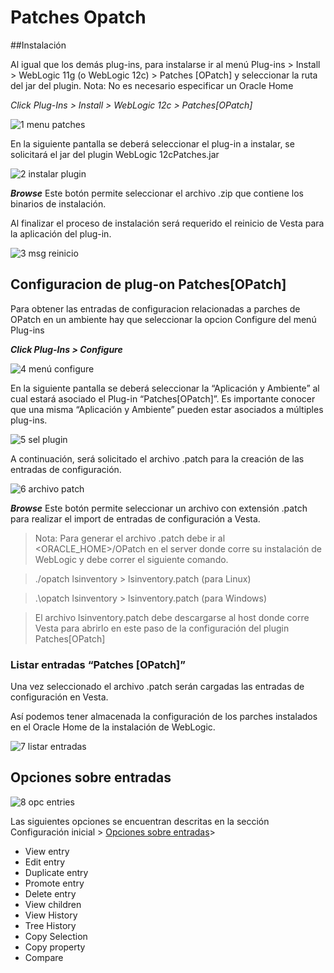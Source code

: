 # Patches Opatch


##Instalación
 
Al igual que los demás plug-ins, para instalarse ir al menú Plug-ins > Install > WebLogic 11g (o WebLogic 12c) > Patches [OPatch] y seleccionar la ruta del jar del plugin. 
Nota: No es necesario especificar un Oracle Home

*Click Plug-Ins > Install > WebLogic 12c > Patches[OPatch]*

![1 menu patches](/img/patches/1menu-patches.jpg)

En la siguiente pantalla se deberá seleccionar el plug-in a instalar, se solicitará el jar del plugin WebLogic 12cPatches.jar

![2 instalar plugin](/img/patches/2instalar-plugin.jpg)

***Browse*** Este botón permite seleccionar el archivo .zip que contiene los binarios de instalación.


Al finalizar el proceso de instalación será requerido el reinicio de Vesta para la aplicación del plug-in.

![3 msg reinicio](/img/patches/3msg-reinicio.jpg) 

## Configuracion de plug-on Patches[OPatch]

Para obtener las entradas de configuracion relacionadas a parches de OPatch en un ambiente hay que seleccionar la opcion Configure del menú Plug-ins


***Click Plug-Ins > Configure***

![4 menú configure](/img/patches/4menu-configure.jpg)

En la siguiente pantalla se deberá seleccionar la “Aplicación y Ambiente” al cual estará asociado el Plug-in “Patches[OPatch]”. Es importante conocer que una misma “Aplicación y Ambiente” pueden estar asociados a múltiples plug-ins.

![5 sel plugin](/img/patches/5sel-plugin.jpg)

A continuación, será solicitado el archivo .patch para la creación de las entradas de configuración.

![6 archivo patch](/img/patches/6archivo-patch.jpg)

***Browse*** Este botón permite seleccionar un archivo con extensión .patch para realizar el import de entradas de configuración a Vesta.

> Nota: Para generar el archivo .patch debe ir al <ORACLE_HOME>/OPatch  en el server donde corre su instalación de WebLogic y debe correr el siguiente comando.

> ./opatch lsinventory > lsinventory.patch  (para Linux)

> .\opatch lsinventory > lsinventory.patch (para Windows)

> El archivo lsinventory.patch debe descargarse al host donde corre Vesta para abrirlo en este paso de la configuración del plugin Patches[OPatch]


### Listar entradas “Patches [OPatch]”

Una vez seleccionado el archivo .patch serán cargadas las entradas de configuración en Vesta.

Así podemos tener almacenada la configuración de los parches instalados en el Oracle Home de la instalación de WebLogic.

![7 listar entradas](/img/patches/7listar-entradas.jpg)

## Opciones sobre entradas

![8 opc entries](/img/patches/8opc-entries.jpg)


Las siguientes opciones se encuentran descritas en la sección Configuración inicial > [Opciones sobre entradas](/opciones.md)> 

* View entry
* Edit entry
* Duplicate entry
* Promote entry
* Delete entry
* View children
* View History
* Tree History
* Copy Selection
* Copy property
* Compare


